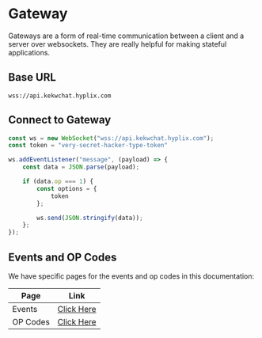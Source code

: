 # Gateway
Gateways are a form of real-time communication between a client and a server over websockets. They are really helpful for making stateful applications.

## Base URL
```
wss://api.kekwchat.hyplix.com
```

## Connect to Gateway
```js
const ws = new WebSocket("wss://api.kekwchat.hyplix.com");
const token = "very-secret-hacker-type-token"

ws.addEventListener("message", (payload) => {
	const data = JSON.parse(payload);

	if (data.op === 1) {
		const options = {
			token
		};

		ws.send(JSON.stringify(data));
	};
});
```

## Events and OP Codes
We have specific pages for the events and op codes in this documentation:

| Page     | Link                     |
|----------|--------------------------|
| Events   | [Click Here](events.md)  |
| OP Codes | [Click Here](opcodes.md) |